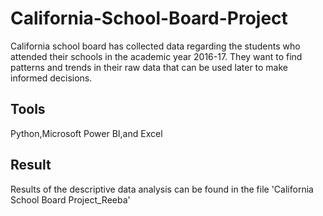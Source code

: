 # California-School-Board-Project
California school board has collected data regarding the students who attended their schools in the academic year 2016-17. They want to find patterns and trends in their raw data that can be used later to make informed decisions.

## Tools
Python,Microsoft Power BI,and Excel

## Result
Results of the descriptive data analysis can be found in the file 'California School Board Project_Reeba'

